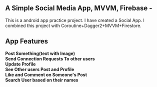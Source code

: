 ## A Simple Social Media App, MVVM, Firebase -
This is a android app practice project. I have created a Social App. I combined this project with Coroutine+Dagger2+MVVM+Firestore.
## App Features
**Post Something(text with Image)**\
**Send Connection Requests To other users**\
**Update Profile**\
**See Other users Post and Profile**\
**Like and Comment on Someone's Post**\
**Search User based on their names**
